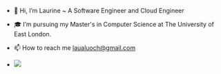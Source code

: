 <!---
aluoch-dev/aluoch-dev is a ✨ special ✨ repository because its `README.md` (this file) appears on your GitHub profile.
You can click the Preview link to take a look at your changes.
--->

- 👋 Hi, I’m Laurine ~ A Software Engineer and Cloud Engineer
- 🎓 I’m pursuing my Master's in Computer Science at The University of East London.
- 📫 How to reach me laualuoch@gmail.com

- <picture>
  <source
    srcset="https://github-readme-stats.vercel.app/api?username=laualuoch&show_icons=true&theme=dark"
    media="(prefers-color-scheme: dark)"
  />
  <source
    srcset="https://github-readme-stats.vercel.app/api?username=laualuoch&show_icons=true"
    media="(prefers-color-scheme: light), (prefers-color-scheme: no-preference)"
  />
  <img src="https://github-readme-stats.vercel.app/api?username=laualuoch&show_icons=true" />
</picture>




